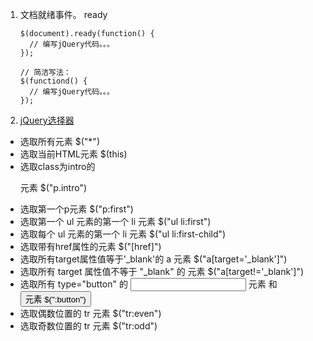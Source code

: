 1. 文档就绪事件。 ready

    ```
    $(document).ready(function() {
      // 编写jQuery代码。。。
    });

    // 简洁写法：
    $(functiond() {
      // 编写jQuery代码。。。
    });

    ```

2. [jQuery选择器](http://www.runoob.com/jquery/jquery-selectors.html)

  - 选取所有元素 $("*")
  - 选取当前HTML元素  $(this)
  - 选取class为intro的<p>元素 $("p.intro")
  - 选取第一个p元素 $("p:first")
  - 选取第一个 ul 元素的第一个 li 元素  $("ul li:first")
  - 选取每个 ul 元素的第一个 li 元素 $("ul li:first-child")
  - 选取带有href属性的元素 $("[href]")
  - 选取所有target属性值等于'_blank'的 a 元素  $("a[target='_blank']")
  - 选取所有 target 属性值不等于 "_blank" 的 <a> 元素  $("a[target!='_blank']")
  - 选取所有 type="button" 的 <input> 元素 和 <button> 元素  $(":button")
  - 选取偶数位置的 tr 元素   $("tr:even")
  - 选取奇数位置的 tr 元素   $("tr:odd")
